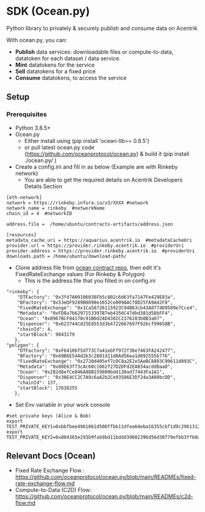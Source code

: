 # SDK (Ocean.py)

Python library to privately & securely publish and consume data on Acentrik

With ocean.py, you can:

- **Publish** data services: downloadable files or compute-to-data, datatoken for each dataset / data service.
- **Mint** datatokens for the service
- **Sell** datatokens for a fixed price
- **Consume** datatokens, to access the service

## Setup

### Prerequisites

- Python 3.8.5+
- Ocean.py
  - Either install using (pip install 'ocean-lib>= 0.8.5')
  - or pull latest ocean.py code (https://github.com/oceanprotocol/ocean.py) & build it (pip install ./ocean.py/ )
- Create a config.ini and fill in as below (Example are with Rinkeby network)
  - You are able to get the required details on Acentrik Developers Details Section

```
[eth-network]
network = https://rinkeby.infura.io/v3/XXXX #network
network_name = rinkeby  #networkName
chain_id = 4  #networkID

address.file =  /home/ubuntu/contracts-artifacts/address.json

[resources]
metadata_cache_uri = https://aquarius.acentrik.io  #metadataCacheUri
provider.url = https://provider.rinkeby.acentrik.io  #providerUri
provider.address = https://provider.rinkeby.acentrik.io  #providerUri
downloads.path = /home/ubuntu/download-path/
```

- Clone address file from [ocean contract repo](https://github.com/oceanprotocol/contracts/blob/main/artifacts/address.json), then edit it's FixedRateExchange values (For Rinkeby & Polygon)
  - This is the address.file that you filled in on config.ini

```
"rinkeby": {
    "DTFactory": "0x3fd7A00106038Fb5c802c6d63fa7147Fe429E83a",
    "BFactory": "0x53eDF9289B0898e1652Ce009AACf8D25fA9A42F8",
    "FixedRateExchange": "0x1Ca58726115923C94B63cb43A8774D9589e7Cce4",
    "Metadata": "0xFD8a7b6297153397B7eb4356C47dbd381d58bFF4",
    "Ocean": "0x8967BCF84170c91B0d24D4302C2376283b0B3a07",
    "Dispenser": "0x623744Cd25Ed553d3b4722667697F926cf99658B",
    "chainId": 4,
    "startBlock": 9043179
   },
"polygon": {
    "DTFactory": "0xF6410bf5d773C7a41ebFf972f38e7463FA242477",
    "BFactory": "0x69B6E54Ad2b3c2801d11d8Ad56ea1d892555b776",
    "FixedRateExchange": "0x2720d405ef7cDC8a2E2e5AeBC8883C99611d893C",
    "Metadata": "0x80E63f73cAc60c1662f27D2DFd2EA834acddBaa8",
    "Ocean": "0x282d8efCe846A88B159800bd4130ad77443Fa1A1",
    "Dispenser": "0x30E4CC2C7A9c6aA2b2Ce93586E3Df24a3A00bcDD",
    "chainId": 137,
    "startBlock": 17638255
   },
```

- Set Env variable in your work console

```
#set private keys (Alice & Bob)
export TEST_PRIVATE_KEY1=0xbbfbee4961061d506ffbb11dfea64eba16355cbf1d9c29613126ba7fecXXXXXX
export TEST_PRIVATE_KEY2=0x804365e293b9fab9bd11bddd39082396d56d30779efbb3ffb0a6089027XXXXXX
```

## Relevant Docs (Ocean)

- Fixed Rate Exchange Flow : https://github.com/oceanprotocol/ocean.py/blob/main/READMEs/fixed-rate-exchange-flow.md
- Compute-to-Data (C2D) Flow: https://github.com/oceanprotocol/ocean.py/blob/main/READMEs/c2d-flow.md
